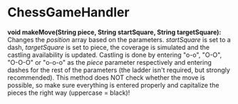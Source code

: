 # ChessGameHandler

**void makeMove(String piece, String startSquare, String targetSquare):**
Changes the *position* array based on the parameters. *startSquare* is set to a dash, *targetSquare* is set to piece, the coverage is simulated and the castling availability is updated.
Castling is done by entering "o-o", "O-O", "O-O-O" or "o-o-o" as the *piece* parameter respectively and entering dashes for the rest of the parameters (the ladder isn't required, but strongly recommended).
This method does NOT check whether the move is possible, so make sure everything is entered properly and capitalize the pieces the right way (uppercase = black)!
